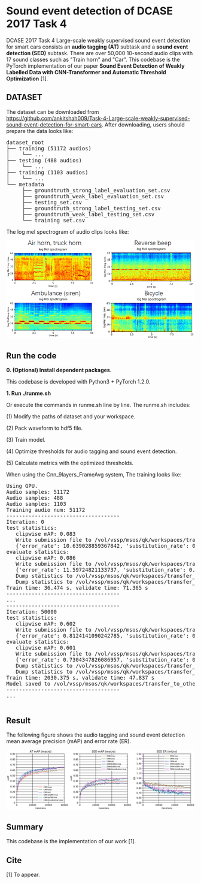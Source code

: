 # Sound event detection of DCASE 2017 Task 4

DCASE 2017 Task 4 Large-scale weakly supervised sound event detection for smart cars consists an **audio tagging (AT)** subtask and a **sound event detection (SED)** subtask. There are over 50,000 10-second audio clips with 17 sound classes such as "Train horn" and "Car". This codebase is the PyTorch implementation of our paper **Sound Event Detection of Weakly Labelled Data with CNN-Transformer and Automatic Threshold Optimization** [1].


## DATASET
The dataset can be downloaded from https://github.com/ankitshah009/Task-4-Large-scale-weakly-supervised-sound-event-detection-for-smart-cars. After downloading, users should prepare the data looks like:

<pre>
dataset_root
├── training (51172 audios)
│    └── ...
├── testing (488 audios)
│    └── ...
├── training (1103 audios)
│    └── ...
└── metadata
     ├── groundtruth_strong_label_evaluation_set.csv
     ├── groundtruth_weak_label_evaluation_set.csv
     ├── testing_set.csv
     ├── groundtruth_strong_label_testing_set.csv
     ├── groundtruth_weak_label_testing_set.csv
     └── training_set.csv
</pre>


The log mel spectrogram of audio clips looks like:

<img src="appendixes/logmel.png" width="600">

## Run the code
**0. (Optional) Install dependent packages.**

This codebase is developed with Python3 + PyTorch 1.2.0.

**1. Run ./runme.sh**

Or execute the commands in runme.sh line by line. The runme.sh includes: 

(1) Modify the paths of dataset and your workspace.

(2) Pack waveform to hdf5 file.

(3) Train model.

(4) Optimize thresholds for audio tagging and sound event detection.

(5) Calculate metrics with the optimized thresholds. 

When using the Cnn_9layers_FrameAvg system, The training looks like:

<pre>
Using GPU.
Audio samples: 51172
Audio samples: 488
Audio samples: 1103
Training audio num: 51172
------------------------------------
Iteration: 0
test statistics:
   clipwise mAP: 0.083
   Write submission file to /vol/vssp/msos/qk/workspaces/transfer_to_other_datasets/transfer_to_dcase2017_task4/_tmp_submission/pytorch_main/holdout_fold=1/Cnn_9layers_FrameAvg/pretrain=False/loss_type=clip_bce/augmentation=mixup/batch_size=32/few_shots=-1/random_seed=1000/freeze_base=False/_submission.csv
   {'error_rate': 10.639028859367842, 'substitution_rate': 0.3678424186898763, 'deletion_rate': 0.0, 'insertion_rate': 10.271186440677965}
evaluate statistics:
   clipwise mAP: 0.086
   Write submission file to /vol/vssp/msos/qk/workspaces/transfer_to_other_datasets/transfer_to_dcase2017_task4/_tmp_submission/pytorch_main/holdout_fold=1/Cnn_9layers_FrameAvg/pretrain=False/loss_type=clip_bce/augmentation=mixup/batch_size=32/few_shots=-1/random_seed=1000/freeze_base=False/_submission.csv
   {'error_rate': 11.59724821133737, 'substitution_rate': 0.3594936708860759, 'deletion_rate': 0.0, 'insertion_rate': 11.237754540451293}
   Dump statistics to /vol/vssp/msos/qk/workspaces/transfer_to_other_datasets/transfer_to_dcase2017_task4/statistics/pytorch_main/holdout_fold=1/Cnn_9layers_FrameAvg/pretrain=False/loss_type=clip_bce/augmentation=mixup/batch_size=32/few_shots=-1/random_seed=1000/freeze_base=False/statistics.pickle
   Dump statistics to /vol/vssp/msos/qk/workspaces/transfer_to_other_datasets/transfer_to_dcase2017_task4/statistics/pytorch_main/holdout_fold=1/Cnn_9layers_FrameAvg/pretrain=False/loss_type=clip_bce/augmentation=mixup/batch_size=32/few_shots=-1/random_seed=1000/freeze_base=False/statistics_2019-12-06_16-09-58.pickle
Train time: 36.474 s, validate time: 71.365 s
------------------------------------
...
------------------------------------
Iteration: 50000
test statistics:
   clipwise mAP: 0.602
   Write submission file to /vol/vssp/msos/qk/workspaces/transfer_to_other_datasets/transfer_to_dcase2017_task4/_tmp_submission/pytorch_main/holdout_fold=1/Cnn_9layers_FrameAvg/pretrain=False/loss_type=clip_bce/augmentation=mixup/batch_size=32/few_shots=-1/random_seed=1000/freeze_base=False/_submission.csv
   {'error_rate': 0.8124141090242785, 'substitution_rate': 0.17017865322950068, 'deletion_rate': 0.5135135135135135, 'insertion_rate': 0.12872194228126432}
evaluate statistics:
   clipwise mAP: 0.601
   Write submission file to /vol/vssp/msos/qk/workspaces/transfer_to_other_datasets/transfer_to_dcase2017_task4/_tmp_submission/pytorch_main/holdout_fold=1/Cnn_9layers_FrameAvg/pretrain=False/loss_type=clip_bce/augmentation=mixup/batch_size=32/few_shots=-1/random_seed=1000/freeze_base=False/_submission.csv
   {'error_rate': 0.7304347826086957, 'substitution_rate': 0.11095211887727023, 'deletion_rate': 0.47385800770500824, 'insertion_rate': 0.14562465602641717}
   Dump statistics to /vol/vssp/msos/qk/workspaces/transfer_to_other_datasets/transfer_to_dcase2017_task4/statistics/pytorch_main/holdout_fold=1/Cnn_9layers_FrameAvg/pretrain=False/loss_type=clip_bce/augmentation=mixup/batch_size=32/few_shots=-1/random_seed=1000/freeze_base=False/statistics.pickle
   Dump statistics to /vol/vssp/msos/qk/workspaces/transfer_to_other_datasets/transfer_to_dcase2017_task4/statistics/pytorch_main/holdout_fold=1/Cnn_9layers_FrameAvg/pretrain=False/loss_type=clip_bce/augmentation=mixup/batch_size=32/few_shots=-1/random_seed=1000/freeze_base=False/statistics_2019-12-06_16-09-58.pickle
Train time: 2030.375 s, validate time: 47.837 s
Model saved to /vol/vssp/msos/qk/workspaces/transfer_to_other_datasets/transfer_to_dcase2017_task4/checkpoints/pytorch_main/holdout_fold=1/Cnn_9layers_FrameAvg/pretrain=False/loss_type=clip_bce/augmentation=mixup/batch_size=32/few_shots=-1/random_seed=1000/freeze_base=False/50000_iterations.pth
------------------------------------
...

</pre>

## Result
The following figure shows the audio tagging and sound event detection mean average precision (mAP) and error rate (ER).

![alt text](appendixes/metrics.png)


## Summary
This codebase is the implementation of our work [1].

## Cite
[1] To appear.
